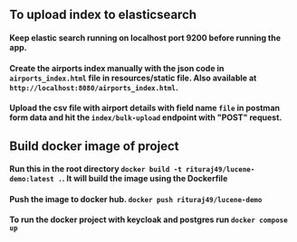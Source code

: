 ## To upload index to elasticsearch
#### Keep elastic search running on localhost port 9200 before running the app.
#### Create the airports index manually with the json code in `airports_index.html` file in resources/static file. Also available at `http://localhost:8080/airports_index.html`.
#### Upload the csv file with airport details with field name `file` in postman form data and hit the `index/bulk-upload` endpoint with "POST" request.

## Build docker image of project

#### Run this in the root directory `docker build -t rituraj49/lucene-demo:latest .`. It will build the image using the Dockerfile
#### Push the image to docker hub. `docker push rituraj49/lucene-demo`
#### To run the docker project with keycloak and postgres run `docker compose up`